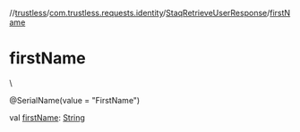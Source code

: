 //[trustless](../../../index.md)/[com.trustless.requests.identity](../index.md)/[StaqRetrieveUserResponse](index.md)/[firstName](first-name.md)

# firstName

\

@SerialName(value = &quot;FirstName&quot;)

val [firstName](first-name.md): [String](https://kotlinlang.org/api/latest/jvm/stdlib/kotlin/-string/index.html)
